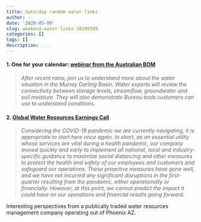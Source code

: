 ```yaml
---
title: Saturday random water links
author: ~
date: '2020-05-09'
slug: weekend-water-links-20200509
categories: []
tags: []
description: ...
---
```


#### 1. One for your calendar: [webinar from the Australian BOM](https://bomwebinars.webex.com/mw3300/mywebex/default.do?nomenu=true&siteurl=bomwebinars&service=6&rnd=0.2562656504298778&main_url=https%3A%2F%2Fbomwebinars.webex.com%2Fec3300%2Feventcenter%2Fevent%2FeventAction.do%3FtheAction%3Ddetail%26%26%26EMK%3D4832534b0000000480d5ddac45c4beeed2729a8091ac23331e2f02dcd8ace86f1be05957ba64d267%26siteurl%3Dbomwebinars%26confViewID%3D159723376481407367%26encryptTicket%3DSDJTSwAAAAS02lLREyR8AxOlQa4ffpWEQB3LyczpBfFdGCPekqPytQ2%26)

> *After recent rains, join us to understand more about the water situation in the Murray Darling Basin. Water experts will review the connectivity between storage levels, streamflow, groundwater and soil moisture. They will also demonstrate Bureau tools customers can use to understand conditions.*

#### 2. [Global Water Resources Earnings Call](https://www.fool.com/earnings/call-transcripts/2020/05/08/global-water-resources-gwrs-q1-2020-earnings-call.aspx)

> *Considering the COVID-19 pandemic we are currently navigating, it is appropriate to start here once again. In short, as an essential utility whose services are vital during a health pandemic, our company moved quickly and early to implement all national, local and industry-specific guidance to maximize social distancing and other measures to protect the health and safety of our employees and customers and safeguard our operations. These proactive measures have gone well, and we have not incurred any significant disruptions in the first-quarter resulting from the pandemic, either operationally or financially. However, at this point, we cannot predict the impact it could have on our operations and financial results going forward.*

Interesting perspectives from a publically traded water resources management company operating out of Phoenix AZ.
